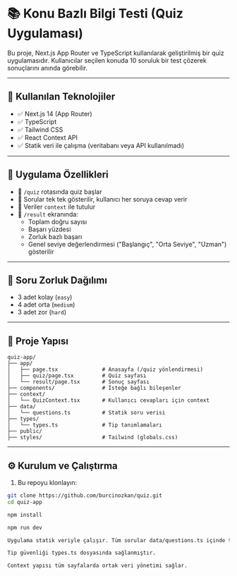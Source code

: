 # 📚 Konu Bazlı Bilgi Testi (Quiz Uygulaması)

Bu proje, Next.js App Router ve TypeScript kullanılarak geliştirilmiş bir quiz uygulamasıdır. Kullanıcılar seçilen konuda 10 soruluk bir test çözerek sonuçlarını anında görebilir.

---

## 🚀 Kullanılan Teknolojiler

- ✅ Next.js 14 (App Router)
- ✅ TypeScript
- ✅ Tailwind CSS
- ✅ React Context API
- ✅ Statik veri ile çalışma (veritabanı veya API kullanılmadı)

---

## 🎯 Uygulama Özellikleri

- 📍 `/quiz` rotasında quiz başlar
- 🔁 Sorular tek tek gösterilir, kullanıcı her soruya cevap verir
- 🧠 Veriler `context` ile tutulur
- 🧾 `/result` ekranında:
  - Toplam doğru sayısı
  - Başarı yüzdesi
  - Zorluk bazlı başarı
  - Genel seviye değerlendirmesi ("Başlangıç", "Orta Seviye", "Uzman") gösterilir

---

## 🧪 Soru Zorluk Dağılımı

- 3 adet kolay (`easy`)
- 4 adet orta (`medium`)
- 3 adet zor (`hard`)

---

## 📁 Proje Yapısı

```
quiz-app/
├── app/
│   ├── page.tsx              # Anasayfa (/quiz yönlendirmesi)
│   ├── quiz/page.tsx         # Quiz sayfası
│   └── result/page.tsx       # Sonuç sayfası
├── components/               # İsteğe bağlı bileşenler
├── context/
│   └── QuizContext.tsx       # Kullanıcı cevapları için context
├── data/
│   └── questions.ts          # Statik soru verisi
├── types/
│   └── types.ts              # Tip tanımlamaları
├── public/
├── styles/                   # Tailwind (globals.css)
```





---

## ⚙️ Kurulum ve Çalıştırma

1. Bu repoyu klonlayın:

```bash
git clone https://github.com/burcinozkan/quiz.git
cd quiz-app

npm install

npm run dev

Uygulama statik veriyle çalışır. Tüm sorular data/questions.ts içinde tanımlıdır.

Tip güvenliği types.ts dosyasında sağlanmıştır.

Context yapısı tüm sayfalarda ortak veri yönetimi sağlar.

```

